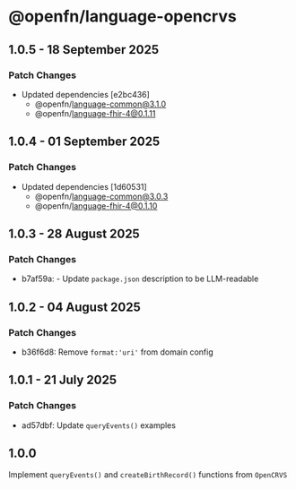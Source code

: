 # @openfn/language-opencrvs

## 1.0.5 - 18 September 2025

### Patch Changes

- Updated dependencies \[e2bc436]
  - @openfn/language-common@3.1.0
  - @openfn/language-fhir-4@0.1.11

## 1.0.4 - 01 September 2025

### Patch Changes

- Updated dependencies \[1d60531]
  - @openfn/language-common@3.0.3
  - @openfn/language-fhir-4@0.1.10

## 1.0.3 - 28 August 2025

### Patch Changes

- b7af59a: - Update `package.json` description to be LLM-readable

## 1.0.2 - 04 August 2025

### Patch Changes

- b36f6d8: Remove `format:'uri'` from domain config

## 1.0.1 - 21 July 2025

### Patch Changes

- ad57dbf: Update `queryEvents()` examples

## 1.0.0

Implement `queryEvents()` and `createBirthRecord()` functions from `OpenCRVS`
